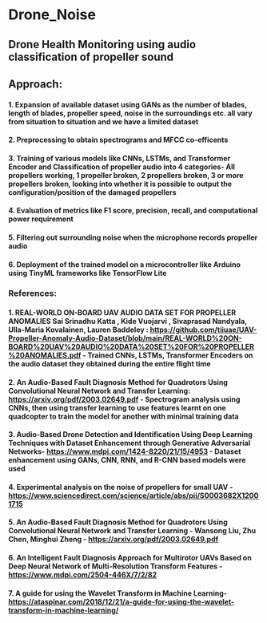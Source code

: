 # Drone_Noise
## Drone Health Monitoring using audio classification of propeller sound 
## Approach:
#### 1. Expansion of available dataset using GANs as the number of blades, length of blades, propeller speed, noise in the surroundings etc. all vary from situation to situation and we have a limited dataset
#### 2. Preprocessing to obtain spectrograms and MFCC co-efficents 
#### 3. Training of various models like CNNs, LSTMs, and Transformer Encoder and Classification of propeller audio into 4 categories- All propellers working, 1 propeller broken, 2 propellers broken, 3 or more propellers broken, looking into whether it is possible to output the configuration/position of the damaged propellers 
#### 4. Evaluation of metrics like F1 score, precision, recall, and computational power requirement
#### 5. Filtering out surrounding noise when the microphone records propeller audio
#### 6. Deployment of the trained model on a microcontroller like Arduino using TinyML frameworks like TensorFlow Lite

### References:
#### 1. REAL-WORLD ON-BOARD UAV AUDIO DATA SET FOR PROPELLER ANOMALIES Sai Srinadhu Katta , Kide Vuojarvi , Sivaprasad Nandyala, Ulla-Maria Kovalainen, Lauren Baddeley : https://github.com/tiiuae/UAV-Propeller-Anomaly-Audio-Dataset/blob/main/REAL-WORLD%20ON-BOARD%20UAV%20AUDIO%20DATA%20SET%20FOR%20PROPELLER%20ANOMALIES.pdf - Trained CNNs, LSTMs, Transformer Encoders on the audio dataset they obtained during the entire flight time 
#### 2. An Audio-Based Fault Diagnosis Method for Quadrotors Using Convolutional Neural Network and Transfer Learning: https://arxiv.org/pdf/2003.02649.pdf - Spectrogram analysis using CNNs, then using transfer learning to use features learnt on one quadcopter to train the model for another with minimal training data
#### 3. Audio-Based Drone Detection and Identification Using Deep Learning Techniques with Dataset Enhancement through Generative Adversarial Networks- https://www.mdpi.com/1424-8220/21/15/4953 - Dataset enhancement using GANs, CNN, RNN, and R-CNN based models were used 
#### 4. Experimental analysis on the noise of propellers for small UAV - https://www.sciencedirect.com/science/article/abs/pii/S0003682X12001715
#### 5. An Audio-Based Fault Diagnosis Method for Quadrotors Using Convolutional Neural Network and Transfer Learning - Wansong Liu, Zhu Chen, Minghui Zheng - https://arxiv.org/pdf/2003.02649.pdf
#### 6. An Intelligent Fault Diagnosis Approach for Multirotor UAVs Based on Deep Neural Network of Multi-Resolution Transform Features - https://www.mdpi.com/2504-446X/7/2/82
#### 7. A guide for using the Wavelet Transform in Machine Learning- https://ataspinar.com/2018/12/21/a-guide-for-using-the-wavelet-transform-in-machine-learning/
